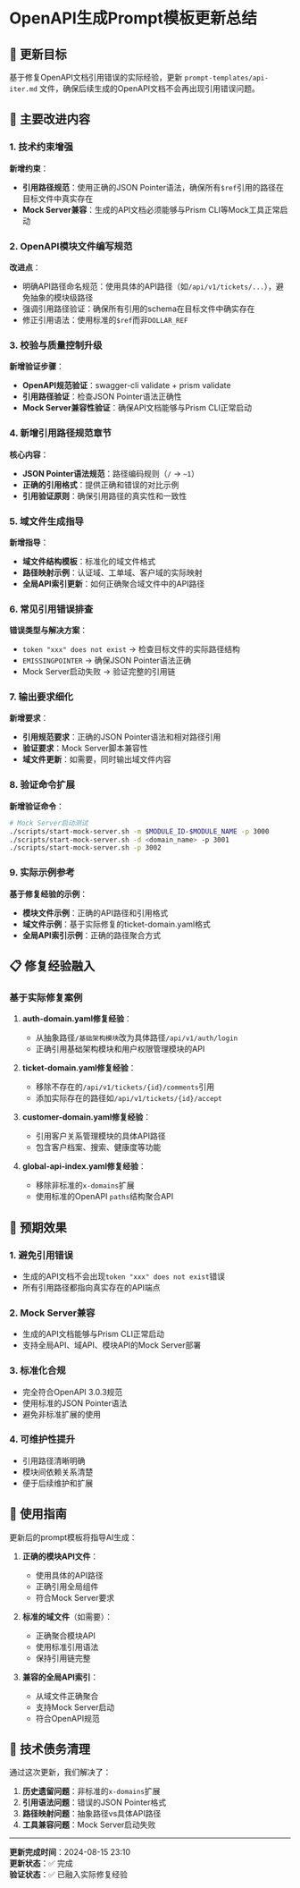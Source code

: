 # OpenAPI生成Prompt模板更新总结

## 🎯 更新目标

基于修复OpenAPI文档引用错误的实际经验，更新 `prompt-templates/api-iter.md` 文件，确保后续生成的OpenAPI文档不会再出现引用错误问题。

## 🔧 主要改进内容

### 1. 技术约束增强

**新增约束**：
- **引用路径规范**：使用正确的JSON Pointer语法，确保所有`$ref`引用的路径在目标文件中真实存在
- **Mock Server兼容**：生成的API文档必须能够与Prism CLI等Mock工具正常启动

### 2. OpenAPI模块文件编写规范

**改进点**：
- 明确API路径命名规范：使用具体的API路径（如`/api/v1/tickets/...`），避免抽象的模块级路径
- 强调引用路径验证：确保所有引用的schema在目标文件中确实存在
- 修正引用语法：使用标准的`$ref`而非`DOLLAR_REF`

### 3. 校验与质量控制升级

**新增验证步骤**：
- **OpenAPI规范验证**：swagger-cli validate + prism validate
- **引用路径验证**：检查JSON Pointer语法正确性
- **Mock Server兼容性验证**：确保API文档能够与Prism CLI正常启动

### 4. 新增引用路径规范章节

**核心内容**：
- **JSON Pointer语法规范**：路径编码规则（`/` → `~1`）
- **正确的引用格式**：提供正确和错误的对比示例
- **引用验证原则**：确保引用路径的真实性和一致性

### 5. 域文件生成指导

**新增指导**：
- **域文件结构模板**：标准化的域文件格式
- **路径映射示例**：认证域、工单域、客户域的实际映射
- **全局API索引更新**：如何正确聚合域文件中的API路径

### 6. 常见引用错误排查

**错误类型与解决方案**：
- `token "xxx" does not exist` → 检查目标文件的实际路径结构
- `EMISSINGPOINTER` → 确保JSON Pointer语法正确
- Mock Server启动失败 → 验证完整的引用链

### 7. 输出要求细化

**新增要求**：
- **引用规范要求**：正确的JSON Pointer语法和相对路径引用
- **验证要求**：Mock Server脚本兼容性
- **域文件更新**：如需要，同时输出域文件内容

### 8. 验证命令扩展

**新增验证命令**：
```bash
# Mock Server启动测试
./scripts/start-mock-server.sh -m $MODULE_ID-$MODULE_NAME -p 3000
./scripts/start-mock-server.sh -d <domain_name> -p 3001
./scripts/start-mock-server.sh -p 3002
```

### 9. 实际示例参考

**基于修复经验的示例**：
- **模块文件示例**：正确的API路径和引用格式
- **域文件示例**：基于实际修复的ticket-domain.yaml格式
- **全局API索引示例**：正确的路径聚合方式

## 📋 修复经验融入

### 基于实际修复案例

1. **auth-domain.yaml修复经验**：
   - 从抽象路径`/基础架构模块`改为具体路径`/api/v1/auth/login`
   - 正确引用基础架构模块和用户权限管理模块的API

2. **ticket-domain.yaml修复经验**：
   - 移除不存在的`/api/v1/tickets/{id}/comments`引用
   - 添加实际存在的路径如`/api/v1/tickets/{id}/accept`

3. **customer-domain.yaml修复经验**：
   - 引用客户关系管理模块的具体API路径
   - 包含客户档案、搜索、健康度等功能

4. **global-api-index.yaml修复经验**：
   - 移除非标准的`x-domains`扩展
   - 使用标准的OpenAPI `paths`结构聚合API

## 🎯 预期效果

### 1. 避免引用错误
- 生成的API文档不会出现`token "xxx" does not exist`错误
- 所有引用路径都指向真实存在的API端点

### 2. Mock Server兼容
- 生成的API文档能够与Prism CLI正常启动
- 支持全局API、域API、模块API的Mock Server部署

### 3. 标准化合规
- 完全符合OpenAPI 3.0.3规范
- 使用标准的JSON Pointer语法
- 避免非标准扩展的使用

### 4. 可维护性提升
- 引用路径清晰明确
- 模块间依赖关系清楚
- 便于后续维护和扩展

## 🚀 使用指南

更新后的prompt模板将指导AI生成：

1. **正确的模块API文件**：
   - 使用具体的API路径
   - 正确引用全局组件
   - 符合Mock Server要求

2. **标准的域文件**（如需要）：
   - 正确聚合模块API
   - 使用标准引用语法
   - 保持引用链完整

3. **兼容的全局API索引**：
   - 从域文件正确聚合
   - 支持Mock Server启动
   - 符合OpenAPI规范

## 📝 技术债务清理

通过这次更新，我们解决了：

1. **历史遗留问题**：非标准的`x-domains`扩展
2. **引用语法问题**：错误的JSON Pointer格式
3. **路径映射问题**：抽象路径vs具体API路径
4. **工具兼容问题**：Mock Server启动失败

---

**更新完成时间**：2024-08-15 23:10  
**更新状态**：✅ 完成  
**验证状态**：✅ 已融入实际修复经验
